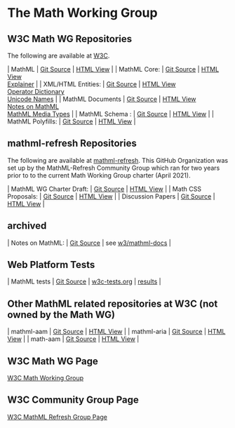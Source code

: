 # The Math Working Group


## W3C Math WG Repositories

The following are available at 
[W3C](https://github.com/w3c).


 | MathML              | [Git Source](https://github.com/w3c/mathml)               | [HTML View](https://w3c.github.io/mathml) |
 | MathML Core:        | [Git Source](https://github.com/w3c/mathml-core)          | [HTML View](https://w3c.github.io/mathml-core) <br> [Explainer](https://w3c.github.io/mathml-core/docs/explainer)      |
 | XML/HTML Entities:  | [Git Source](https://github.com/w3c/xml-entities)         | [HTML View](https://w3c.github.io/xml-entities) <br> [Operator Dictionary](https://w3c.github.io/xml-entities/opdict.html) <br> [Unicode Names](https://w3c.github.io/xml-entities/unicode-names.html) |
| MathML Documents |  [Git Source](https://github.com/w3c/mathml-docs) | [HTML View](https://w3c.github.io/mathml-docs/) <br> [Notes on MathML](https://github.com/w3c/mathml-docs/notes-on-mathml) <br> [MathML Media Types](https://github.com/w3c/mathml-docsmathml-media-types/) |
 | MathML Schema    :  | [Git Source](https://github.com/w3c/mathml-schema)        | [HTML View](https://w3c.github.io/mathml-schema)        |
 | MathML Polyfills:   | [Git Source](https://github.com/w3c/mathml-polyfills)     | [HTML View](https://w3c.github.io/mathml-polyfills)     |



## mathml-refresh Repositories

The following are available at
[mathml-refresh](https://github.com/mathml-refresh). This GitHub
Organization was set up by the MathML-Refresh Community Group which
ran for two years prior to to the current Math Working Group
charter (April 2021).


 | MathML WG Charter Draft:  | [Git Source](https://github.com/mathml-refresh/charter-drafts)         | [HTML View](charter-drafts/math-2020.html)      |
 | Math CSS Proposals: | [Git Source](https://github.com/mathml-refresh/mathml-css-proposals) | [HTML View](mathml-css-proposals) |
 | Discussion Papers   | [Git Source](https://github.com/mathml-refresh/discussion-papers)    | [HTML View](discussion-papers)    |


## archived

 | Notes on MathML:    | [Git Source](https://github.com/mathml-refresh/notes-on-mathml)      | see [w3/mathml-docs](https://github.com/w3c/mathml-docs) |

## Web Platform Tests

 | MathML tests | [Git Source](https://github.com/web-platform-tests/wpt/tree/master/mathml) | [w3c-tests.org](https://w3c-test.org/mathml/) | [results](https://wpt.fyi/results/mathml) |



## Other MathML related repositories at W3C (not owned by the Math WG)

| mathml-aam  | [Git Source](https://github.com/w3c/mathml-aam)  | [HTML View](https://w3c.github.io/mathml-aam)  |
| mathml-aria | [Git Source](https://github.com/w3c/mathml-aria) | [HTML View](https://w3c.github.io/mathml-aria) |
| math-aam    | [Git Source](https://github.com/w3c/math-aam)    | [HTML View](https://w3c.github.io/math-aam)    |

<!--
## Travis CI

[Travis Status](https://travis-ci.org/mathml-refresh)
-->

## W3C Math WG Page

[W3C Math Working Group](https://www.w3.org/Math/)


## W3C Community Group Page

[W3C MathML Refresh Group Page](https://www.w3.org/community/mathml4/)



